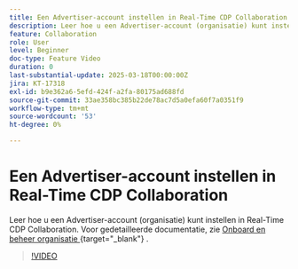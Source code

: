 ```yaml
---
title: Een Advertiser-account instellen in Real-Time CDP Collaboration
description: Leer hoe u een Advertiser-account (organisatie) kunt instellen in Real-Time CDP Collaboration.
feature: Collaboration
role: User
level: Beginner
doc-type: Feature Video
duration: 0
last-substantial-update: 2025-03-18T00:00:00Z
jira: KT-17318
exl-id: b9e362a6-5efd-424f-a2fa-80175ad688fd
source-git-commit: 33ae358bc385b22de78ac7d5a0efa60f7a0351f9
workflow-type: tm+mt
source-wordcount: '53'
ht-degree: 0%

---
```


# Een Advertiser-account instellen in Real-Time CDP Collaboration

Leer hoe u een Advertiser-account (organisatie) kunt instellen in Real-Time CDP Collaboration. Voor gedetailleerde documentatie, zie [ Onboard en beheer organisatie ](https://experienceleague.adobe.com/en/docs/real-time-cdp-collaboration/using/setup/onboard-organization){target="_blank"} .

>[!VIDEO](https://video.tv.adobe.com/v/3452264/?learn=on&enablevpops)
